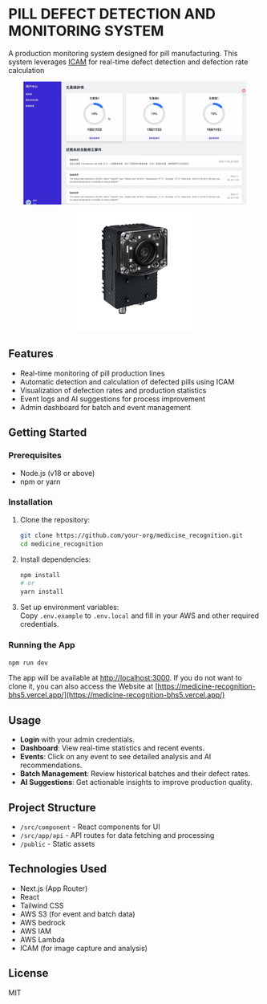 # PILL DEFECT DETECTION AND MONITORING SYSTEM


A production monitoring system designed for pill manufacturing. This system leverages [ICAM](https://www.advantech.com/en/products/ce666c81-b9fc-4675-b7aa-0c16ce758636/icam-540/mod_090d1ba9-cea5-4fb1-98ab-9029aeb0a7e7) for real-time defect detection and defection rate calculation
<p align="center">
  <img src="./demo_image/demo1.png" width="445"/>
  <img src="./demo_image/demo2.jpg" width="250"/>
</p>

## Features

- Real-time monitoring of pill production lines
- Automatic detection and calculation of defected pills using ICAM
- Visualization of defection rates and production statistics
- Event logs and AI suggestions for process improvement
- Admin dashboard for batch and event management

## Getting Started

### Prerequisites

- Node.js (v18 or above)
- npm or yarn

### Installation

1. Clone the repository:
    ```bash
    git clone https://github.com/your-org/medicine_recognition.git
    cd medicine_recognition
    ```

2. Install dependencies:
    ```bash
    npm install
    # or
    yarn install
    ```

3. Set up environment variables:  
   Copy `.env.example` to `.env.local` and fill in your AWS and other required credentials.

### Running the App

```bash
npm run dev

```

The app will be available at [http://localhost:3000](http://localhost:3000).
If you do not want to clone it, you can also access the Website  at [https://medicine-recognition-bhs5.vercel.app/](https://medicine-recognition-bhs5.vercel.app/)

## Usage

- **Login** with your admin credentials.
- **Dashboard**: View real-time statistics and recent events.
- **Events**: Click on any event to see detailed analysis and AI recommendations.
- **Batch Management**: Review historical batches and their defect rates.
- **AI Suggestions**: Get actionable insights to improve production quality.

## Project Structure

- `/src/component` - React components for UI
- `/src/app/api` - API routes for data fetching and processing
- `/public` - Static assets

## Technologies Used

- Next.js (App Router)
- React
- Tailwind CSS
- AWS S3 (for event and batch data)
- AWS bedrock
- AWS IAM
- AWS Lambda
- ICAM (for image capture and analysis)

## License

MIT
